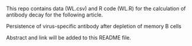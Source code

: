 This repo contains data (WL.csv) and R code (WL.R) for the calculation of antibody decay for the following article.

Persistence of virus-specific antibody after depletion of memory B cells

Abstract and link will be added to this README file.
